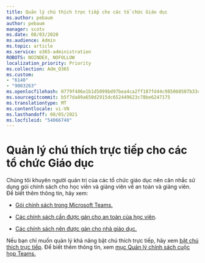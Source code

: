 ```yaml
---
title: Quản lý chú thích trực tiếp cho các tổ chức Giáo dục
ms.author: pebaum
author: pebaum
manager: scotv
ms.date: 08/03/2020
ms.audience: Admin
ms.topic: article
ms.service: o365-administration
ROBOTS: NOINDEX, NOFOLLOW
localization_priority: Priority
ms.collection: Adm_O365
ms.custom:
- "6140"
- "9003263"
ms.openlocfilehash: 0779f486e1b1d5099bd97bea4ca2ff187fd44c985060507b33cb00a1c6c1d4c2
ms.sourcegitcommit: b5f7da89a650d2915dc652449623c78be6247175
ms.translationtype: MT
ms.contentlocale: vi-VN
ms.lasthandoff: 08/05/2021
ms.locfileid: "54066740"
---
```

# <a name="managing-live-captions-for-education-organizations"></a>Quản lý chú thích trực tiếp cho các tổ chức Giáo dục

Chúng tôi khuyên người quản trị của các tổ chức giáo dục nên cân nhắc sử dụng gói chính sách cho học viên và giảng viên về an toàn và giảng viên. Để biết thêm thông tin, hãy xem:  

- [Gói chính sách trong Microsoft Teams.](https://docs.microsoft.com/microsoftteams/policy-packages-edu#policy-packages-in-microsoft-teams)  
    
- [Các chính sách cần được gán cho an toàn của học viên](https://docs.microsoft.com/microsoftteams/policy-packages-edu#policies-that-should-be-assigned-for-student-safety).

- [Các chính sách nên được gán cho nhà giáo dục.](https://docs.microsoft.com/microsoftteams/policy-packages-edu#policies-that-should-be-assigned-for-educators)

Nếu bạn chỉ muốn quản lý khả năng bật chú thích trực tiếp, hãy xem [bật chú thích trực tiếp](https://docs.microsoft.com/microsoftteams/meeting-policies-in-teams#enable-live-captions). Để biết thêm thông tin, xem [mục Quản lý chính sách cuộc họp Teams.](https://docs.microsoft.com/microsoftteams/meeting-policies-in-teams)